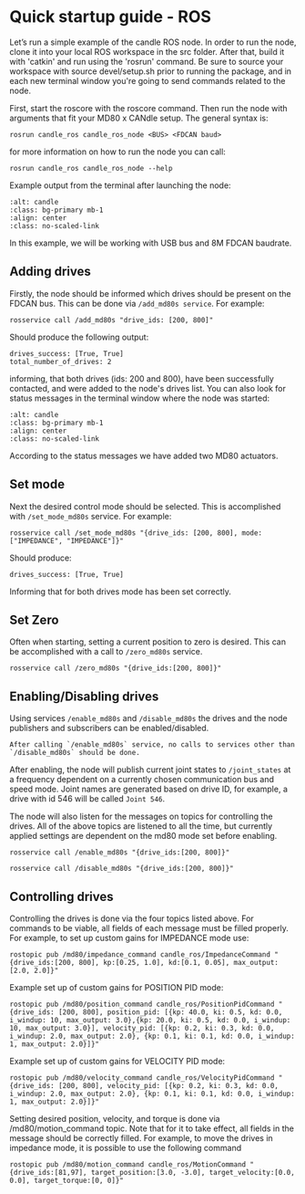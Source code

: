 # Quick startup guide - ROS

Let’s run a simple example of the candle ROS node. In order to run the node, clone it into your local ROS workspace in the src folder. After that, build it with 'catkin' and run using the 'rosrun' command. Be sure to source your workspace with source devel/setup.sh prior to running the package, and in each new terminal window you're going to send commands related to the node. 

First, start the roscore with the roscore command. Then run the node with arguments that fit your MD80 x CANdle setup. The general syntax is:
```
rosrun candle_ros candle_ros_node <BUS> <FDCAN baud> 
```

for more information on how to run the node you can call:
```
rosrun candle_ros candle_ros_node --help 
```

Example output from the terminal after launching the node:

```{figure} ../images/candleros_usb8m.png
:alt: candle
:class: bg-primary mb-1
:align: center
:class: no-scaled-link
```

In this example, we will be working with USB bus and 8M FDCAN baudrate.


## Adding drives 

Firstly, the node should be informed which drives should be present on the FDCAN bus. This can be done via `/add_md80s service`.
For example:
```
rosservice call /add_md80s "drive_ids: [200, 800]"
```
Should produce the following output:
```
drives_success: [True, True]
total_number_of_drives: 2
```
informing, that both drives (ids: 200 and 800), have been successfully contacted, and were added to the node's drives list.
You can also look for status messages in the terminal window where the node was started:

```{figure} ../images/candle_ros_added_drives.png
:alt: candle
:class: bg-primary mb-1
:align: center
:class: no-scaled-link
```
According to the status messages we have added two MD80 actuators.

## Set mode
Next the desired control mode should be selected. This is accomplished with `/set_mode_md80s` service.
For example:
```
rosservice call /set_mode_md80s "{drive_ids: [200, 800], mode:["IMPEDANCE", "IMPEDANCE"]}"
```
Should produce:
```
drives_success: [True, True]
```
Informing that for both drives mode has been set correctly.


## Set Zero 
Often when starting, setting a current position to zero is desired. This can be accomplished with a call to `/zero_md80s` service.
```
rosservice call /zero_md80s "{drive_ids:[200, 800]}"
```

## Enabling/Disabling drives
Using services `/enable_md80s` and `/disable_md80s` the drives and the node publishers and subscribers can be enabled/disabled.

```{note}
After calling `/enable_md80s` service, no calls to services other than `/disable_md80s` should be done.
```

After enabling, the node will publish current joint states to `/joint_states` at a frequency dependent on a currently chosen communication bus and speed mode. Joint names are generated based on drive ID, for example, a drive with id 546 will be called `Joint 546`.

The node will also listen for the messages on topics for controlling the drives. All of the above topics are listened to all the time, but currently applied settings are dependent on the md80 mode set before enabling.
```
rosservice call /enable_md80s "{drive_ids:[200, 800]}"
```
```
rosservice call /disable_md80s "{drive_ids:[200, 800]}"
```

## Controlling drives
Controlling the drives is done via the four topics listed above. For commands to be viable, all fields of each message must be filled properly. For example, to set up custom gains for IMPEDANCE mode use:
```
rostopic pub /md80/impedance_command candle_ros/ImpedanceCommand "{drive_ids:[200, 800], kp:[0.25, 1.0], kd:[0.1, 0.05], max_output:[2.0, 2.0]}"
```

Example set up of custom gains for POSITION PID mode:
```
rostopic pub /md80/position_command candle_ros/PositionPidCommand "{drive_ids: [200, 800], position_pid: [{kp: 40.0, ki: 0.5, kd: 0.0, i_windup: 10, max_output: 3.0},{kp: 20.0, ki: 0.5, kd: 0.0, i_windup: 10, max_output: 3.0}], velocity_pid: [{kp: 0.2, ki: 0.3, kd: 0.0, i_windup: 2.0, max_output: 2.0}, {kp: 0.1, ki: 0.1, kd: 0.0, i_windup: 1, max_output: 2.0}]}" 
```

Example set up of custom gains for VELOCITY PID mode:
```
rostopic pub /md80/velocity_command candle_ros/VelocityPidCommand "{drive_ids: [200, 800], velocity_pid: [{kp: 0.2, ki: 0.3, kd: 0.0, i_windup: 2.0, max_output: 2.0}, {kp: 0.1, ki: 0.1, kd: 0.0, i_windup: 1, max_output: 2.0}]}"
```

Setting desired position, velocity, and torque is done via /md80/motion_command topic. Note that for it to take effect, all fields in the message should be correctly filled. For example, to move the drives in impedance mode, it is possible to use the following command
```
rostopic pub /md80/motion_command candle_ros/MotionCommand "{drive_ids:[81,97], target_position:[3.0, -3.0], target_velocity:[0.0, 0.0], target_torque:[0, 0]}" 
```

